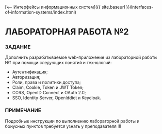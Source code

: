 [⟵ Интерфейсы информационных систем]({{ site.baseurl }}/interfaces-of-information-systems/index.html)

# **ЛАБОРАТОРНАЯ РАБОТА №2**

### **ЗАДАНИЕ**

Дополнить разрабатываемое web-приложение из лабораторной работы №1 при помощи следующих понятий и технологий:
*	Аутентификация;
*	Авторизация;
*	Роли, права и политики доступа;
*	Claim, Cookie, Token и JWT Token;
*	CORS, OpenID Connect и OAuth 2.0;
*	SSO, Identity Server, OpenIddict и Keycloak.

### **ПРИМЕЧАНИЕ**

Подробные инструкции по выполнению лабораторной работы и бонусных пунктов требуется узнать у преподавателя !!!
